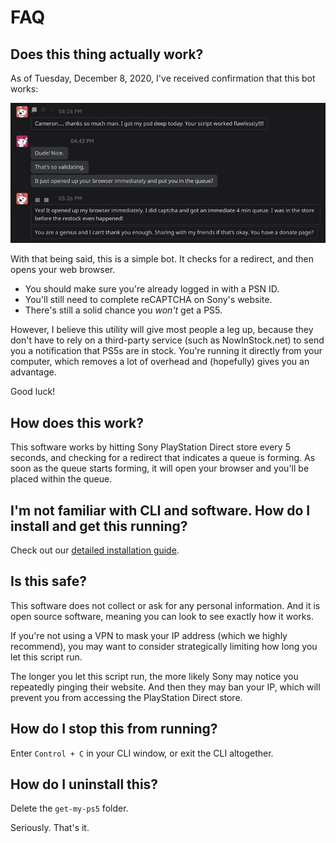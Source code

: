 # FAQ

## Does this thing actually work?

As of Tuesday, December 8, 2020, I've received confirmation that this bot works:

![Reddit conversation](../src/assets/bot-validation.jpg)

With that being said, this is a simple bot. It checks for a redirect, and then opens your web browser. 
* You should make sure you're already logged in with a PSN ID.
* You'll still need to complete reCAPTCHA on Sony's website.
* There's still a solid chance you _won't_ get a PS5.

However, I believe this utility will give most people a leg up, because they don't have to rely on a third-party service (such as NowInStock.net) to send you a notification that PS5s are in stock. You're running it directly from your computer, which removes a lot of overhead and (hopefully) gives you an advantage.

Good luck!

## How does this work?

This software works by hitting Sony PlayStation Direct store every 5 seconds, and checking for a redirect that indicates a queue is forming. As soon as the queue starts forming, it will open your browser and you'll be placed within the queue.

## I'm not familiar with CLI and software. How do I install and get this running?

Check out our [detailed installation guide](./installation.md).

## Is this safe?

This software does not collect or ask for any personal information. And it is open source software, meaning you can look to see exactly how it works.

If you're not using a VPN to mask your IP address (which we highly recommend), you may want to consider strategically limiting how long you let this script run. 

The longer you let this script run, the more likely Sony may notice you repeatedly pinging their website. And then they may ban your IP, which will prevent you from accessing the PlayStation Direct store.

## How do I stop this from running?

Enter `Control + C` in your CLI window, or exit the CLI altogether.

## How do I uninstall this?
Delete the `get-my-ps5` folder.

Seriously. That's it.